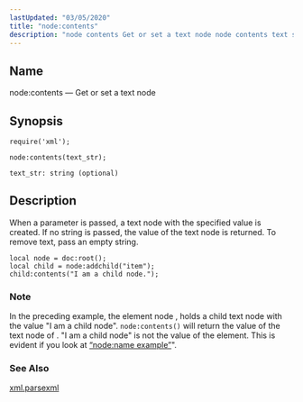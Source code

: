 ```yaml
---
lastUpdated: "03/05/2020"
title: "node:contents"
description: "node contents Get or set a text node node contents text str When a parameter is passed a text node with the specified value is created If no string is passed the value of the text node is returned To remove text pass an empty string Example 70 79 node..."
---
```


<a name="lua.ref.xml.node_contents"></a> 
## Name

node:contents — Get or set a text node

<a name="idp19395104"></a> 
## Synopsis

`require('xml');`

`node:contents(text_str);`

`text_str: string (optional)`<a name="idp19398768"></a> 
## Description

When a parameter is passed, a text node with the specified value is created. If no string is passed, the value of the text node is returned. To remove text, pass an empty string.

<a name="idp19400592"></a> 


```
local node = doc:root();
local child = node:addchild("item");
child:contents("I am a child node.");
```

### Note

In the preceding example, the element node <item>, holds a child text node with the value "I am a child node". `node:contents()` will return the value of the text node of <item>. "I am a child node" is not the value of the <item> element. This is evident if you look at [“node:name example”](/momentum/4/lua/ref-xml-node-name#lua.ref.xml.node_name.example)".

<a name="idp19404480"></a> 
### See Also

[xml.parsexml](/momentum/4/lua/ref-xml-parsexml)